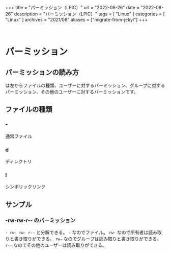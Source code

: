 +++
title = "パーミッション（LPIC）"
url = "2022-08-26"
date = "2022-08-26"
description = "パーミッション（LPIC）"
tags = [
  "Linux"
]
categories = [
  "Linux"
]
archives = "2021/08"
aliases = ["migrate-from-jekyl"]
+++

<br>

# パーミッション


## パーミッションの読み方

は左からファイルの種類、ユーザーに対するパーミッション、グループに対するパーミッション、その他のユーザーに対するパーミッションです。

## ファイルの種類

### -

通常ファイル

### d

ディレクトリ

### l

シンボリックリンク


## サンプル

### -rw-rw-r-- のパーミッション

`- rw- rw- r--` と分解できる。
`-` なのでファイル。
`rw-` なので所有者は読み取りと書き取りができる。
`rw-` なのでグループは読み取りと書き取りができる。
`r--` なのでその他のユーザーは読み取りができる。

